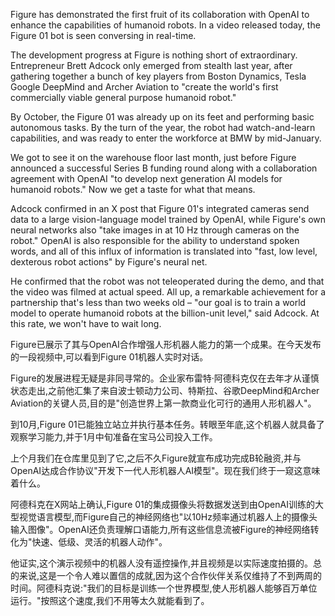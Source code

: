 Figure has demonstrated the first fruit of its collaboration with OpenAI to enhance the capabilities of humanoid robots. In a video released today, the Figure 01 bot is seen conversing in real-time.

The development progress at Figure is nothing short of extraordinary. Entrepreneur Brett Adcock only emerged from stealth last year, after gathering together a bunch of key players from Boston Dynamics, Tesla Google DeepMind and Archer Aviation to "create the world's first commercially viable general purpose humanoid robot."

By October, the Figure 01 was already up on its feet and performing basic autonomous tasks. By the turn of the year, the robot had watch-and-learn capabilities, and was ready to enter the workforce at BMW by mid-January.

We got to see it on the warehouse floor last month, just before Figure announced a successful Series B funding round along with a collaboration agreement with OpenAI "to develop next generation AI models for humanoid robots." Now we get a taste for what that means.

Adcock confirmed in an X post that Figure 01's integrated cameras send data to a large vision-language model trained by OpenAI, while Figure's own neural networks also "take images in at 10 Hz through cameras on the robot." OpenAI is also responsible for the ability to understand spoken words, and all of this influx of information is translated into "fast, low level, dexterous robot actions" by Figure's neural net.

He confirmed that the robot was not teleoperated during the demo, and that the video was filmed at actual speed. All up, a remarkable achievement for a partnership that's less than two weeks old – "our goal is to train a world model to operate humanoid robots at the billion-unit level," said Adcock. At this rate, we won't have to wait long.




Figure已展示了其与OpenAI合作增强人形机器人能力的第一个成果。在今天发布的一段视频中,可以看到Figure 01机器人实时对话。

Figure的发展进程无疑是非同寻常的。企业家布雷特·阿德科克仅在去年才从谨慎状态走出,之前他汇集了来自波士顿动力公司、特斯拉、谷歌DeepMind和Archer Aviation的关键人员,目的是"创造世界上第一款商业化可行的通用人形机器人"。

到10月,Figure 01已能独立站立并执行基本任务。转眼至年底,这个机器人就具备了观察学习能力,并于1月中旬准备在宝马公司投入工作。

上个月我们在仓库里见到了它,之后不久Figure就宣布成功完成B轮融资,并与OpenAI达成合作协议"开发下一代人形机器人AI模型"。现在我们终于一窥这意味着什么。

阿德科克在X网站上确认,Figure 01的集成摄像头将数据发送到由OpenAI训练的大型视觉语言模型,而Figure自己的神经网络也"以10Hz频率通过机器人上的摄像头输入图像"。OpenAI还负责理解口语能力,所有这些信息流被Figure的神经网络转化为"快速、低级、灵活的机器人动作"。

他证实,这个演示视频中的机器人没有遥控操作,并且视频是以实际速度拍摄的。总的来说,这是一个令人难以置信的成就,因为这个合作伙伴关系仅维持了不到两周的时间。阿德科克说:"我们的目标是训练一个世界模型,使人形机器人能够百万单位运行。"按照这个速度,我们不用等太久就能看到了。
